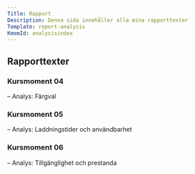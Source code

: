 ```yaml
---
Title: Rapport
Description: Denna sida innehåller alla mina rapporttexter
Template: report-analysis
KmomId: analysisindex
---
```

<h2 class="reportanalysis-h2">Rapporttexter</h2>

<div class="kmom-box kmom04">
<div class="opacity">
    <div class="kmom-box-title-wrap">
        <h3>Kursmoment 04</h3>
        <p>– Analys: Färgval</p>
    </div>
    <div class="kmom-box-link-wrap">
        <div class="link-box">
            <a class="link-arrow" href="analysis/01_colors" title="Färgval"></a>
        </div>
    </div>
</div>
</div>

<div class="kmom-box kmom05">
<div class="opacity">
    <div class="kmom-box-title-wrap">
        <h3>Kursmoment 05</h3>
        <p>– Analys: Laddningstider och användbarhet</p>
    </div>
    <div class="kmom-box-link-wrap">
        <div class="link-box">
            <a class="link-arrow" href="analysis/02_load" title="Laddningstider och användbarhet"></a>
        </div>
    </div>
</div>
</div>

<div class="kmom-box kmom06">
<div class="opacity">
    <div class="kmom-box-title-wrap">
        <h3>Kursmoment 06</h3>
        <p>– Analys: Tillgänglighet och prestanda</p>
    </div>
    <div class="kmom-box-link-wrap">
        <div class="link-box">
            <a class="link-arrow" href="analysis/03_designprincip" title="Tillgänglighet och prestanda"></a>
        </div>
    </div>
</div>
</div>
